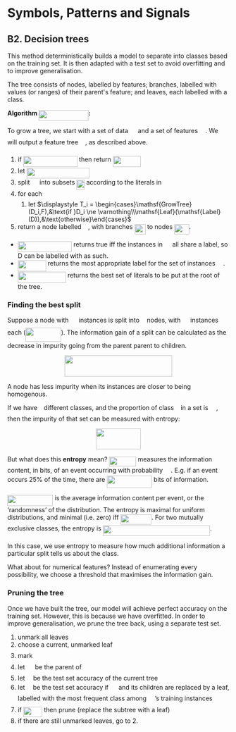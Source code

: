# Symbols, Patterns and Signals

## B2. Decision trees

This method deterministically builds a model to separate into classes based on the training set. It is then adapted with a test set to avoid overfitting and to improve generalisation.

The tree consists of nodes, labelled by features; branches, labelled with values (or ranges) of their parent's feature; and leaves, each labelled with a class.

**Algorithm <img src="tex/e1187a9eb2ca9705c38ba9fcc89a2fa8.svg?invert_in_darkmode&sanitize=true" align=middle width=112.62806774999999pt height=24.65753399999998pt/>:**

To grow a tree, we start with a set of data <img src="tex/78ec2b7008296ce0561cf83393cb746d.svg?invert_in_darkmode&sanitize=true" align=middle width=14.06623184999999pt height=22.465723500000017pt/> and a set of features <img src="tex/b8bc815b5e9d5177af01fd4d3d3c2f10.svg?invert_in_darkmode&sanitize=true" align=middle width=12.85392569999999pt height=22.465723500000017pt/>. We will output a feature tree <img src="tex/2f118ee06d05f3c2d98361d9c30e38ce.svg?invert_in_darkmode&sanitize=true" align=middle width=11.889314249999991pt height=22.465723500000017pt/>, as described above.

1. if <img src="tex/3edc7af54eab44d6c78d5a26d980526e.svg?invert_in_darkmode&sanitize=true" align=middle width=122.33130854999999pt height=24.65753399999998pt/> then return <img src="tex/6ac84a27072f36ce9694461f017df535.svg?invert_in_darkmode&sanitize=true" align=middle width=63.83804129999999pt height=24.65753399999998pt/>
2. let <img src="tex/350e5f23984faabe02b3ca08d216e728.svg?invert_in_darkmode&sanitize=true" align=middle width=141.87435075pt height=24.65753399999998pt/>
3. split <img src="tex/78ec2b7008296ce0561cf83393cb746d.svg?invert_in_darkmode&sanitize=true" align=middle width=14.06623184999999pt height=22.465723500000017pt/> into subsets <img src="tex/3bdf20a1d3bb8900a92e3b28088057f1.svg?invert_in_darkmode&sanitize=true" align=middle width=18.26049554999999pt height=22.465723500000017pt/> according to the literals in <img src="tex/e257acd1ccbe7fcb654708f1a866bfe9.svg?invert_in_darkmode&sanitize=true" align=middle width=11.027402099999989pt height=22.465723500000017pt/>
4. for each <img src="tex/77a3b857d53fb44e33b53e4c8b68351a.svg?invert_in_darkmode&sanitize=true" align=middle width=5.663225699999989pt height=21.68300969999999pt/>
   1. let $\displaystyle T_i = \begin{cases}\mathsf{GrowTree}(D_i,F),&\text{if }D_i \ne \varnothing\\\mathsf{Leaf}(\mathsf{Label}(D)),&\text{otherwise}\end{cases}$
5. return a node labelled <img src="tex/e257acd1ccbe7fcb654708f1a866bfe9.svg?invert_in_darkmode&sanitize=true" align=middle width=11.027402099999989pt height=22.465723500000017pt/>, with branches <img src="tex/96f2b018aaa9578a374cdb19c7c1ac3b.svg?invert_in_darkmode&sanitize=true" align=middle width=25.02512429999999pt height=22.831056599999986pt/> to nodes <img src="tex/c4b26722bc62f8e067ee4f8ef384944c.svg?invert_in_darkmode&sanitize=true" align=middle width=33.61898429999999pt height=22.831056599999986pt/>.

- <img src="tex/3edc7af54eab44d6c78d5a26d980526e.svg?invert_in_darkmode&sanitize=true" align=middle width=122.33130854999999pt height=24.65753399999998pt/> returns true iff the instances in <img src="tex/78ec2b7008296ce0561cf83393cb746d.svg?invert_in_darkmode&sanitize=true" align=middle width=14.06623184999999pt height=22.465723500000017pt/> all share a label, so D can be labelled with as such.
- <img src="tex/6ac84a27072f36ce9694461f017df535.svg?invert_in_darkmode&sanitize=true" align=middle width=63.83804129999999pt height=24.65753399999998pt/> returns the most appropriate label for the set of instances <img src="tex/78ec2b7008296ce0561cf83393cb746d.svg?invert_in_darkmode&sanitize=true" align=middle width=14.06623184999999pt height=22.465723500000017pt/>.
- <img src="tex/04d2ef72fb296e1001562cdda69cf9cb.svg?invert_in_darkmode&sanitize=true" align=middle width=108.92933699999998pt height=24.65753399999998pt/> returns the best set of literals to be put at the root of the tree.

### Finding the best split

Suppose a node with <img src="tex/f9c4988898e7f532b9f826a75014ed3c.svg?invert_in_darkmode&sanitize=true" align=middle width=14.99998994999999pt height=22.465723500000017pt/> instances is split into <img src="tex/63bb9849783d01d91403bc9a5fea12a2.svg?invert_in_darkmode&sanitize=true" align=middle width=9.075367949999992pt height=22.831056599999986pt/> nodes, with <img src="tex/de3e4ddbaf93c2db6b330ad1998cc995.svg?invert_in_darkmode&sanitize=true" align=middle width=14.517775799999992pt height=14.15524440000002pt/> instances each (<img src="tex/6167f6ecd3000aff1c37f3441880223a.svg?invert_in_darkmode&sanitize=true" align=middle width=80.43654959999999pt height=32.51169900000002pt/>). The information gain of a split can be calculated as the decrease in impurity going from the parent parent to children.
<p align="center"><img src="tex/72d9a0589081b13183d7a82d44b18595.svg?invert_in_darkmode&sanitize=true" align=middle width=243.8405838pt height=47.93392394999999pt/></p>

A node has less impurity when its instances are closer to being homogenous.

If we have <img src="tex/3e18a4a28fdee1744e5e3f79d13b9ff6.svg?invert_in_darkmode&sanitize=true" align=middle width=7.11380504999999pt height=14.15524440000002pt/> different classes, and the proportion of class <img src="tex/36b5afebdba34564d884d347484ac0c7.svg?invert_in_darkmode&sanitize=true" align=middle width=7.710416999999989pt height=21.68300969999999pt/> in a set is <img src="tex/7f131a60c8e7bb2b22f383f7bd49e2c0.svg?invert_in_darkmode&sanitize=true" align=middle width=14.37507554999999pt height=14.15524440000002pt/>, then the impurity of that set can be measured with entropy: <p align="center"><img src="tex/dc16f4f3bd0060ba2faabcc38e961488.svg?invert_in_darkmode&sanitize=true" align=middle width=102.92816655pt height=47.1348339pt/></p>

But what does this **entropy** mean? <img src="tex/36ed306e4c4c6bba92bf302a03716f49.svg?invert_in_darkmode&sanitize=true" align=middle width=61.24719809999999pt height=22.831056599999986pt/> measures the information content, in bits, of an event occurring with probability <img src="tex/7f131a60c8e7bb2b22f383f7bd49e2c0.svg?invert_in_darkmode&sanitize=true" align=middle width=14.37507554999999pt height=14.15524440000002pt/>. E.g. if an event occurs 25% of the time, there are <img src="tex/f5abf034bd2109d15c203ff770be6e24.svg?invert_in_darkmode&sanitize=true" align=middle width=102.57527609999998pt height=27.94539330000001pt/> bits of information.

<img src="tex/3923e1fa3097936000342b569cb1d258.svg?invert_in_darkmode&sanitize=true" align=middle width=103.46188049999998pt height=24.657735299999988pt/> is the average information content per event, or the ‘randomness’ of the distribution. The entropy is maximal for uniform distributions, and minimal (i.e. zero) iff <img src="tex/61d276b9c3a3a9e7ace6e7deb263d094.svg?invert_in_darkmode&sanitize=true" align=middle width=70.39587884999999pt height=22.831056599999986pt/>. For two mutually exclusive classes, the entropy is <img src="tex/fab97832111721e6c374c2614f44ceaa.svg?invert_in_darkmode&sanitize=true" align=middle width=243.08211674999998pt height=24.65753399999998pt/>.

In this case, we use entropy to measure how much additional information a particular split tells us about the class.

What about for numerical features? Instead of enumerating every possibility, we choose a threshold that maximises the information gain.

### Pruning the tree

Once we have built the tree, our model will achieve perfect accuracy on the training set. However, this is because we have overfitted. In order to improve generalisation, we prune the tree back, using a separate test set.

1. unmark all leaves
2. choose a current, unmarked leaf <img src="tex/2f2322dff5bde89c37bcae4116fe20a8.svg?invert_in_darkmode&sanitize=true" align=middle width=5.2283516999999895pt height=22.831056599999986pt/>
3. mark <img src="tex/2f2322dff5bde89c37bcae4116fe20a8.svg?invert_in_darkmode&sanitize=true" align=middle width=5.2283516999999895pt height=22.831056599999986pt/>
5. let <img src="tex/f9c4988898e7f532b9f826a75014ed3c.svg?invert_in_darkmode&sanitize=true" align=middle width=14.99998994999999pt height=22.465723500000017pt/> be the parent of <img src="tex/2f2322dff5bde89c37bcae4116fe20a8.svg?invert_in_darkmode&sanitize=true" align=middle width=5.2283516999999895pt height=22.831056599999986pt/>
5. let <img src="tex/c745b9b57c145ec5577b82542b2df546.svg?invert_in_darkmode&sanitize=true" align=middle width=10.57650494999999pt height=14.15524440000002pt/> be the test set accuracy of the current tree
6. let <img src="tex/8217ed3c32a785f0b5aad4055f432ad8.svg?invert_in_darkmode&sanitize=true" align=middle width=10.16555099999999pt height=22.831056599999986pt/> be the test set accuracy if <img src="tex/f9c4988898e7f532b9f826a75014ed3c.svg?invert_in_darkmode&sanitize=true" align=middle width=14.99998994999999pt height=22.465723500000017pt/> and its children are replaced by a leaf, labelled with the most frequent class among <img src="tex/f9c4988898e7f532b9f826a75014ed3c.svg?invert_in_darkmode&sanitize=true" align=middle width=14.99998994999999pt height=22.465723500000017pt/>’s training instances
7. if <img src="tex/d5f2466db584f693401f531195a9266c.svg?invert_in_darkmode&sanitize=true" align=middle width=42.65968079999999pt height=22.831056599999986pt/> then prune (replace the subtree with a leaf)
8. if there are still unmarked leaves, go to 2.
